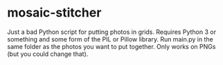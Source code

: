 # mosaic-stitcher

Just a bad Python script for putting photos in grids. Requires Python 3 or something and some form of the PIL or Pillow library. Run main.py in the same folder as the photos you want to put together. Only works on PNGs (but you could change that).
